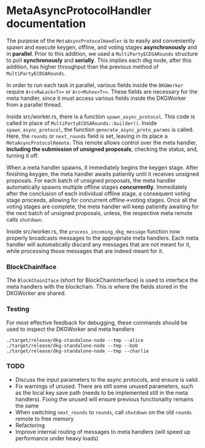 # MetaAsyncProtocolHandler documentation

The purpose of the ``MetaAsyncProtocolHandler`` is to easily and conveniently
spawn and execute keygen, offline, and voting stages **asynchronously** and in **parallel**. Prior to this addition, we used a ``MultiPartyECDSARounds``
structure to poll **synchronously** and **serially**. This implies each dkg node, after this addition, has higher throughput than the previous method of ``MultiPartyECDSARounds``.

In order to run each task in parallel, various fields inside the ``DKGWorker`` require ``Arc<RwLock<T>>`` or ``Arc<Mutex<T>>``. These fields are necessary for the
meta handler, since it must access various fields inside the DKGWorker from a parallel thread.

Inside src/worker.rs, there is a function ``spawn_async_protocol``. This code is called in place of ``MultiPartyECDSARounds::builder()``.
Inside ``spawn_async_protocol``, the function ``generate_async_proto_params`` is called. Here, the ``rounds`` or ``next_rounds`` field is set, leaving in its place a ``MetaAsyncProtocolRemote``. This remote
allows control over the meta handler, **including the submission of unsigned proposals**, checking the status, and, turning it off.

When a meta handler spawns, it immediately begins the keygen stage. After finishing keygen, the meta handler awaits patiently until it receives unsigned proposals. For each batch of unsigned proposals,
the meta handler automatically spawns multiple offline stages **concurrently**. Immediately after the conclusion of each individual offline stage, a consequent voting stage proceeds, allowing for concurrent offline->voting stages.
Once all the voting stages are complete, the meta handler will keep patiently awaiting for the next batch of unsigned proposals, unless, the respective meta remote calls ``shutdown``.

Inside src/worker.rs, the ``process_incoming_dkg_message`` function now properly broadcasts messages to the appropriate meta handlers. Each meta handler will automatically
discard any messages that are not meant for it, while processing those messages that are indeed meant for it.

### BlockChainIface
The ``BlockChainIface`` (short for BlockChainInterface) is used to interface the meta handlers with the blockchain. This is where the fields stored in the DKGWorker are shared.

### Testing
For most effective feedback for debugging, these commands should be used to inspect the DKGWorker and meta handlers
```
./target/release/dkg-standalone-node --tmp --alice
./target/release/dkg-standalone-node --tmp --bob
./target/release/dkg-standalone-node --tmp --charlie
```

### TODO
- Discuss the input parameters to the async protocols, and ensure is valid.
- Fix warnings of unused. There are still some unused parameters, such as the local key save path (needs to be implemented still in the meta handlers). Fixing the unused will ensure previous functionality remains the same
- When switching ``next_rounds`` to ``rounds``, call ``shutdown`` on the old ``rounds`` remote to free memory
- Refactoring
- Improve internal routing of messages to meta handlers (will speed up performance under heavy loads)
